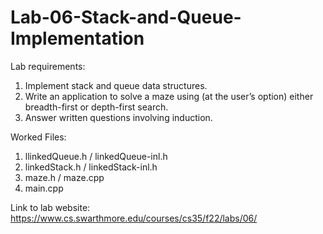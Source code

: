 # Lab-06-Stack-and-Queue-Implementation

Lab requirements:
  1. Implement stack and queue data structures.
  2. Write an application to solve a maze using (at the user’s option) either breadth-first or depth-first search.
  3. Answer written questions involving induction.
  
  
Worked Files:
  1. llinkedQueue.h / linkedQueue-inl.h
  2. linkedStack.h / linkedStack-inl.h
  3. maze.h / maze.cpp
  4. main.cpp


Link to lab website: https://www.cs.swarthmore.edu/courses/cs35/f22/labs/06/
